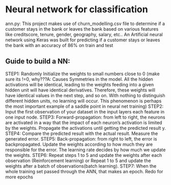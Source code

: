 # Neural network for classification

ann.py: This project makes use of churn_modelling.csv file to determine if a customer stays in the bank or leaves the bank based on various features like creditscore, tenure, gender, geography, salary, etc.. An Artificial neural network using Keras was built for predicting if a customer stays or leaves the bank with an accuracy of 86% on train and test

## Guide to build a NN:

STEP1: Randomly Initialize the weights to small numbers close to 0 (make sure its !=0, why???A: Causes Symmetries in the model. All the hidden activations will be identical, leading to the weights feeding into a given hidden unit will have identical derivatives. Therefore, these weights will have identical values in the next step, and so on. With nothing to distinguish different hidden units, no learning will occur. This phenomenon is perhaps the most important example of a saddle point in neural net training)
STEP2: Input the first observation of your dataset in the input layers each feature in one input node.
STEP3: Forward-propagation: from left to right, the neurons are activated in a way that the impact of each neuron’s activation is limited by the weights. Propagate the activations until getting the predicted result y.
STEP4: Compare the predicted result with the actual result. Measure the generated error.
STEP5: Back-propagation: from right to left, the error is backpropagated. Update the weights according to how much they are responsible for the error. The learning rate decides by how much we update the weights.
STEP6: Repeat steps 1 to 5 and update the weights after each observation (Reinforcement learning) or Repeat 1 to 5 and update the weights after a batch of observations(batch learning).
STEP7: When the whole training set passed through the ANN, that makes an epoch. Redo for more epochs

